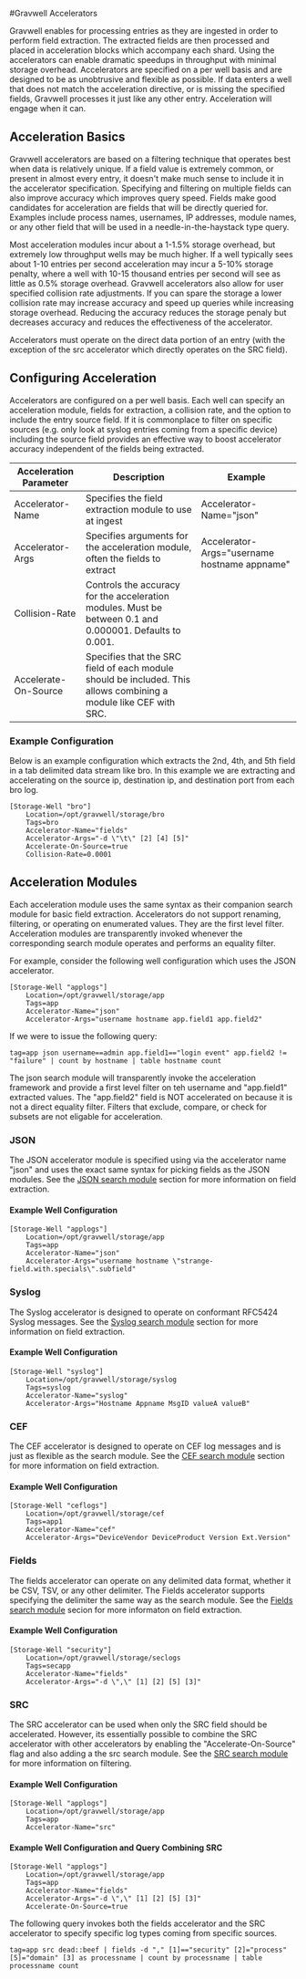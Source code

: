 #Gravwell Accelerators

Gravwell enables for processing entries as they are ingested in order to perform field extraction.  The extracted fields are then processed and placed in acceleration blocks which accompany each shard.  Using the accelerators can enable dramatic speedups in throughput with minimal storage overhead.  Accelerators are specified on a per well basis and are designed to be as unobtrusive and flexible as possible.  If data enters a well that does not match the acceleration directive, or is missing the specified fields, Gravwell processes it just like any other entry.  Acceleration will engage when it can.

## Acceleration Basics

Gravwell accelerators are based on a filtering technique that operates best when data is relatively unique.  If a field value is extremely common, or present in almost every entry, it doesn't make much sense to include it in the accelerator specification.  Specifying and filtering on multiple fields can also improve accuracy which improves query speed.  Fields make good candidates for acceleration are fields that will be directly queried for.  Examples include process names, usernames, IP addresses, module names, or any other field that will be used in a needle-in-the-haystack type query.

Most acceleration modules incur about a 1-1.5% storage overhead, but extremely low throughput wells may be much higher.  If a well typically sees about 1-10 entries per second acceleration may incur a 5-10% storage penalty, where a well with 10-15 thousand entries per second will see as little as 0.5% storage overhead.  Gravwell accelerators also allow for user specified collision rate adjustments.  If you can spare the storage a lower collision rate may increase accuracy and speed up queries while increasing storage overhead.  Reducing the accuracy reduces the storage penaly but decreases accuracy and reduces the effectiveness of the accelerator.

Accelerators must operate on the direct data portion of an entry (with the exception of the src accelerator which directly operates on the SRC field).

## Configuring Acceleration

Accelerators are configured on a per well basis.  Each well can specify an acceleration module, fields for extraction, a collision rate, and the option to include the entry source field.  If it is commonplace to filter on specific sources (e.g. only look at syslog entries coming from a specific device) including the source field provides an effective way to boost accelerator accuracy independent of the fields being extracted.

| Acceleration Parameter | Description | Example |
|----------|------|-------------|
| Accelerator-Name  | Specifies the field extraction module to use at ingest | Accelerator-Name="json" |
| Accelerator-Args  | Specifies arguments for the acceleration module, often the fields to extract | Accelerator-Args="username hostname appname" |
| Collision-Rate | Controls the accuracy for the acceleration modules.  Must be between 0.1 and 0.000001. Defaults to 0.001. |
| Accelerate-On-Source | Specifies that the SRC field of each module should be included.  This allows combining a module like CEF with SRC. |

### Example Configuration

Below is an example configuration which extracts the 2nd, 4th, and 5th field in a tab delimited data stream like bro.  In this example we are extracting and accelerating on the source ip, destination ip, and destination port from each bro log.

```
[Storage-Well "bro"]
	Location=/opt/gravwell/storage/bro
	Tags=bro
	Accelerator-Name="fields"
	Accelerator-Args="-d \"\t\" [2] [4] [5]"
	Accelerate-On-Source=true
	Collision-Rate=0.0001
```

## Acceleration Modules

Each acceleration module uses the same syntax as their companion search module for basic field extraction.  Accelerators do not support renaming, filtering, or operating on enumerated values.  They are the first level filter.  Acceleration modules are transparently invoked whenever the corresponding search module operates and performs an equality filter.

For example, consider the following well configuration which uses the JSON accelerator.

```
[Storage-Well "applogs"]
	Location=/opt/gravwell/storage/app
	Tags=app
	Accelerator-Name="json"
	Accelerator-Args="username hostname app.field1 app.field2"
```

If we were to issue the following query:

```
tag=app json username==admin app.field1=="login event" app.field2 != "failure" | count by hostname | table hostname count
```

The json search module will transparently invoke the acceleration framework and provide a first level filter on teh username and "app.field1" extracted values.  The "app.field2" field is NOT accelerated on because it is not a direct equality filter.  Filters that exclude, compare, or check for subsets are not eligable for acceleration.

### JSON

The JSON accelerator module is specified using via the accelerator name "json" and uses the exact same syntax for picking fields as the JSON modules.  See the [JSON search module](/#!search/json/json.md) section for more information on field extraction.

#### Example Well Configuration

```
[Storage-Well "applogs"]
	Location=/opt/gravwell/storage/app
	Tags=app
	Accelerator-Name="json"
	Accelerator-Args="username hostname \"strange-field.with.specials\".subfield"
```

### Syslog

The Syslog accelerator is designed to operate on conformant RFC5424 Syslog messages.  See the [Syslog search module](/#!search/syslog/syslog.md) section for more information on field extraction.

#### Example Well Configuration

```
[Storage-Well "syslog"]
	Location=/opt/gravwell/storage/syslog
	Tags=syslog
	Accelerator-Name="syslog"
	Accelerator-Args="Hostname Appname MsgID valueA valueB"
```

### CEF

The CEF accelerator is designed to operate on CEF log messages and is just as flexible as the search module.  See the [CEF search module](/#!search/cef/cef.md) section for more information on field extraction.

#### Example Well Configuration

```
[Storage-Well "ceflogs"]
	Location=/opt/gravwell/storage/cef
	Tags=app1
	Accelerator-Name="cef"
	Accelerator-Args="DeviceVendor DeviceProduct Version Ext.Version"
```

### Fields

The fields accelerator can operate on any delimited data format, whether it be CSV, TSV, or any other delimiter.  The Fields accelerator supports specifying the delimiter the same way as the search module.  See the [Fields search module](#!search/fields/fields.md) secion for more informaton on field extraction.

#### Example Well Configuration

```
[Storage-Well "security"]
	Location=/opt/gravwell/storage/seclogs
	Tags=secapp
	Accelerator-Name="fields"
	Accelerator-Args="-d \",\" [1] [2] [5] [3]"
```

### SRC

The SRC accelerator can be used when only the SRC field should be accelerated.  However, its essentially possible to combine the SRC accelerator with other accelerators by enabling the "Accelerate-On-Source" flag and also adding a the src search module.  See the [SRC search module](#!search/src/src.md) for more information on filtering.

#### Example Well Configuration

```
[Storage-Well "applogs"]
	Location=/opt/gravwell/storage/app
	Tags=app
	Accelerator-Name="src"
```

#### Example Well Configuration and Query Combining SRC

```
[Storage-Well "applogs"]
	Location=/opt/gravwell/storage/app
	Tags=app
	Accelerator-Name="fields"
	Accelerator-Args="-d \",\" [1] [2] [5] [3]"
	Accelerate-On-Source=true
```

The following query invokes both the fields accelerator and the SRC accelerator to specify specific log types coming from specific sources.

```
tag=app src dead::beef | fields -d "," [1]=="security" [2]="process" [5]="domain" [3] as processname | count by processname | table processname count
```
